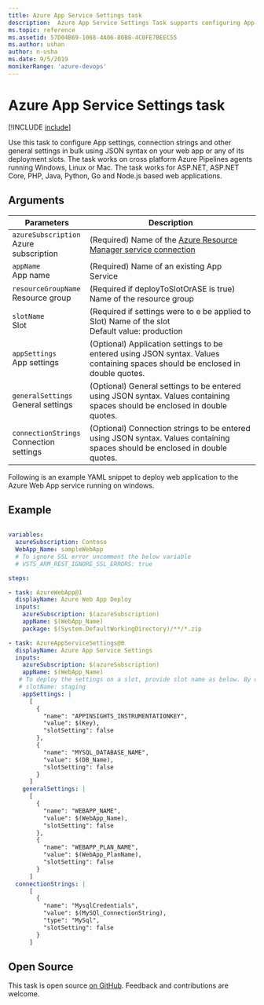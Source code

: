 ```yaml
---
title: Azure App Service Settings task
description:  Azure App Service Settings Task supports configuring App settings, connection strings and other general settings in bulk using JSON syntax on your web app or any of its deployment slots. 
ms.topic: reference
ms.assetid: 57D04B69-1068-4A06-80B8-4C0FE7BEEC55
ms.author: ushan
author: n-usha
ms.date: 9/5/2019
monikerRange: 'azure-devops'
---
```


# Azure App Service Settings task

[!INCLUDE [include](../../includes/version-team-services.md)]

Use this task to configure App settings, connection strings and other general settings in bulk using JSON syntax on your web app or any of its deployment slots. 
The task works on cross platform Azure Pipelines agents running Windows, Linux or Mac.
The task works for ASP.NET, ASP.NET Core, PHP, Java, Python, Go and Node.js based web applications.

## Arguments

<table><thead><tr><th>Parameters</th><th>Description</th></tr></thead>
<tr><td><code>azureSubscription</code><br/>Azure subscription</td><td>(Required) Name of the <a href="../../library/connect-to-azure.md" data-raw-source="[Azure Resource Manager service connection](../../library/connect-to-azure.md)">Azure Resource Manager service connection</a></td></tr>
<tr><td><code>appName</code><br/>App name</td><td>(Required) Name of an existing App Service</td>
<tr><td><code>resourceGroupName</code><br/>Resource group</td><td>(Required if deployToSlotOrASE is true) Name of the resource group</td>
<tr><td><code>slotName</code><br/>Slot</td><td>(Required if settings were to e be applied to Slot) Name of the slot<br/>Default value: production</td>
<tr><td><code>appSettings</code><br/>App settings</td><td>(Optional) Application settings to be entered using JSON syntax. Values containing spaces should be enclosed in double quotes. <br/></td>
<tr><td><code>generalSettings</code><br/>General settings</td><td>(Optional) General settings to be entered using JSON syntax. Values containing spaces should be enclosed in double quotes. <br/></td>
<tr><td><code>connectionStrings</code><br/>Connection settings</td><td>(Optional) Connection strings to be entered using JSON syntax. Values containing spaces should be enclosed in double quotes.<br/></td>
</table>

Following is an example YAML snippet to deploy web application to the Azure Web App service running on windows.

## Example

```YAML

variables:
  azureSubscription: Contoso
  WebApp_Name: sampleWebApp
  # To ignore SSL error uncomment the below variable
  # VSTS_ARM_REST_IGNORE_SSL_ERRORS: true

steps:

- task: AzureWebApp@1
  displayName: Azure Web App Deploy
  inputs:
    azureSubscription: $(azureSubscription)
    appName: $(WebApp_Name)
    package: $(System.DefaultWorkingDirectory)/**/*.zip

- task: AzureAppServiceSettings@0
  displayName: Azure App Service Settings
  inputs:
    azureSubscription: $(azureSubscription)
    appName: $(WebApp_Name)
   # To deploy the settings on a slot, provide slot name as below. By default, the settings would be applied to the actual Web App (Production slot)
   # slotName: staging
    appSettings: |
      [
        {
          "name": "APPINSIGHTS_INSTRUMENTATIONKEY",
          "value": $(Key),
          "slotSetting": false
        },
        {
          "name": "MYSQL_DATABASE_NAME",
          "value": $(DB_Name), 
          "slotSetting": false
        }
      ]
    generalSettings: |
      [
        {
          "name": "WEBAPP_NAME",
          "value": $(WebApp_Name),
          "slotSetting": false
        },
        {
          "name": "WEBAPP_PLAN_NAME",
          "value": $(WebApp_PlanName),
          "slotSetting": false
        }
      ]
  connectionStrings: |
      [
        {
          "name": "MysqlCredentials",
          "value": $(MySQl_ConnectionString),
          "type": "MySql",
          "slotSetting": false
        }
      ]

```
## Open Source

This task is open source [on GitHub](https://github.com/Microsoft/azure-pipelines-tasks). Feedback and contributions are welcome.
